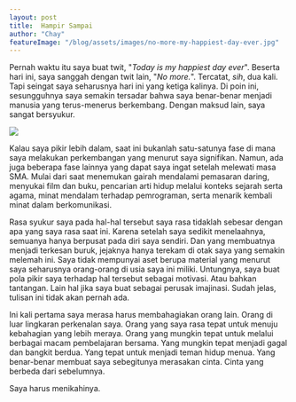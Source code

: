 ```yaml
---
layout: post
title:  Hampir Sampai
author: "Chay"
featureImage: "/blog/assets/images/no-more-my-happiest-day-ever.jpg"
---
```


Pernah waktu itu saya buat twit, "_Today is my happiest day ever_". Beserta hari ini, saya sanggah dengan twit lain, "_No more._". Tercatat, _sih_, dua kali. Tapi seingat saya seharusnya hari ini yang ketiga kalinya. Di poin ini, sesungguhnya saya semakin tersadar bahwa saya benar-benar menjadi manusia yang terus-menerus berkembang. Dengan maksud lain, saya sangat bersyukur.

![](/blog/assets/images/no-more-my-happiest-day-ever.jpg)

Kalau saya pikir lebih dalam, saat ini bukanlah satu-satunya fase di mana saya melakukan perkembangan yang menurut saya signifikan. Namun, ada juga beberapa fase lainnya yang dapat saya ingat setelah melewati masa SMA. Mulai dari saat menemukan gairah mendalami pemasaran daring, menyukai film dan buku, pencarian arti hidup melalui konteks sejarah serta agama, minat mendalam terhadap pemrograman, serta menarik kembali minat dalam berkomunikasi.

Rasa syukur saya pada hal-hal tersebut saya rasa tidaklah sebesar dengan apa yang saya rasa saat ini. Karena setelah saya sedikit menelaahnya, semuanya hanya berpusat pada diri saya sendiri. Dan yang membuatnya menjadi terkesan buruk, jejaknya hanya terekam di otak saya yang semakin melemah ini. Saya tidak mempunyai aset berupa material yang menurut saya seharusnya orang-orang di usia saya ini miliki. Untungnya, saya buat pola pikir saya terhadap hal tersebut sebagai motivasi. Atau bahkan tantangan. Lain hal jika saya buat sebagai perusak imajinasi. Sudah jelas, tulisan ini tidak akan pernah ada.

Ini kali pertama saya merasa harus membahagiakan orang lain. Orang di luar lingkaran perkenalan saya. Orang yang saya rasa tepat untuk menuju kebahagian yang lebih meraya. Orang yang mungkin tepat untuk melalui berbagai macam pembelajaran bersama. Yang mungkin tepat menjadi gagal dan bangkit berdua. Yang tepat untuk menjadi teman hidup menua. Yang benar-benar membuat saya sebegitunya merasakan cinta. Cinta yang berbeda dari sebelumnya.

Saya harus menikahinya.
